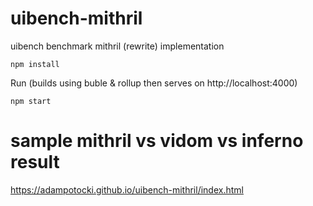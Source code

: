 # uibench-mithril

uibench benchmark mithril (rewrite) implementation

```
npm install
```

Run (builds using buble & rollup then serves on http://localhost:4000)
```
npm start 
```

# sample mithril vs vidom vs inferno result

https://adampotocki.github.io/uibench-mithril/index.html